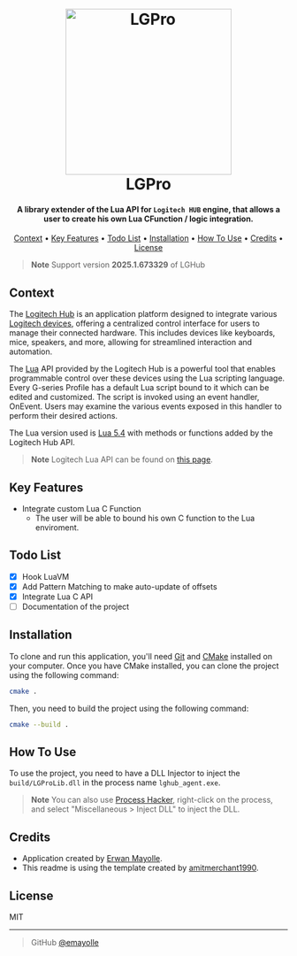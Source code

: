 <!-- 2025.1.673329 -->


<h1 align="center">
  <br>
  <a href="https://github.com/emayolle/lgpro"><img src="https://www.logitechg.com/content/dam/logitech/en/nav/brand-logos/new/logitech.svg" alt="LGPro" width="300"></a>
  <br>
  LGPro
  <br>
</h1>

<h4 align="center">A library extender of the Lua API for <code>Logitech HUB</code> engine, that allows a user to create his own Lua CFunction / logic integration.</h4>


<p align="center">
  <a href="#context">Context</a> •
  <a href="#key-features">Key Features</a> •
  <a href="#todo-list">Todo List</a> •
  <a href="#installation">Installation</a> •
  <a href="#how-to-use">How To Use</a> •
  <a href="#credits">Credits</a> •
  <a href="#license">License</a>
</p>

<!-- ![screenshot](https://raw.githubusercontent.com/emayolle/django_final/main/git_images/exemple.gif) -->

> **Note**
> Support version **__2025.1.673329__** of LGHub

## Context
The [Logitech Hub](https://www.logitechg.com/fr-fr/innovation/g-hub.html) is an application platform designed to integrate various [Logitech devices](https://www.logitechg.com/), offering a centralized control interface for users to manage their connected hardware. This includes devices like keyboards, mice, speakers, and more, allowing for streamlined interaction and automation.

The [Lua](https://www.lua.org/) API provided by the Logitech Hub is a powerful tool that enables programmable control over these devices using the Lua scripting language. Every G-series Profile has a default Lua script bound to it which can be edited and customized.
The script is invoked using an event handler, OnEvent. Users may examine the various events
exposed in this handler to perform their desired actions.

The Lua version used is [Lua 5.4](https://www.lua.org/versions.html#5.4) with methods or functions added by the Logitech Hub API.

> **Note**
> Logitech Lua API can be found on [this page](https://douile.com/logitech-toggle-keys/APIDocs.pdf).
## Key Features

* Integrate custom Lua C Function
  - The user will be able to bound his own C function to the Lua enviroment.



## Todo List

- [x] Hook LuaVM
- [x] Add Pattern Matching to make auto-update of offsets
- [x] Integrate Lua C API
- [ ] Documentation of the project

## Installation
To clone and run this application, you'll need [Git](https://git-scm.com) and [CMake](https://cmake.org/) installed on your computer. Once you have CMake installed, you can clone the project using the following command:
```bash
cmake .
```
Then, you need to build the project using the following command:
```bash
cmake --build .
```

## How To Use

<!-- To use the project, you need to run `build/LGPro.exe`. -->
To use the project, you need to have a DLL Injector to inject the `build/LGProLib.dll` in the process name `lghub_agent.exe`.

> **Note**
> You can also use [Process Hacker](https://processhacker.sourceforge.io/downloads.php), right-click on the process, and select "Miscellaneous > Inject DLL" to inject the DLL.


<!-- 
> **Note**
> If you're using Linux Bash you can do `python manage.py shell < generate_data.py` to generate some data in the database.
-->

## Credits

- Application created by [Erwan Mayolle](https://github.com/emayolle).
- This readme is using the template created by [amitmerchant1990](https://github.com/amitmerchant1990).

## License

MIT

---

> GitHub [@emayolle](https://github.com/emayolle)

